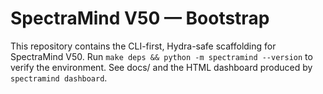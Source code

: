 # SpectraMind V50 — Bootstrap
This repository contains the CLI-first, Hydra-safe scaffolding for SpectraMind V50.
Run `make deps && python -m spectramind --version` to verify the environment.
See docs/ and the HTML dashboard produced by `spectramind dashboard`.
